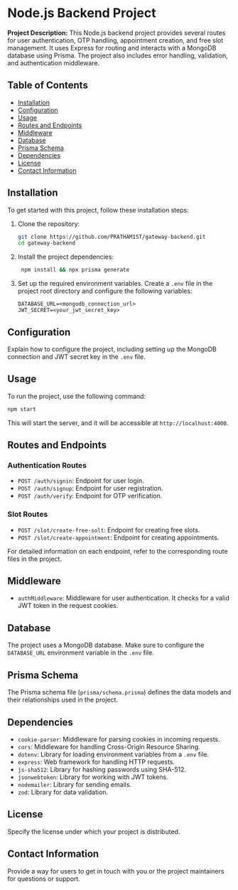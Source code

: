 # Node.js Backend Project

**Project Description:** This Node.js backend project provides several routes for user authentication, OTP handling, appointment creation, and free slot management. It uses Express for routing and interacts with a MongoDB database using Prisma. The project also includes error handling, validation, and authentication middleware.

## Table of Contents

- [Installation](#installation)
- [Configuration](#configuration)
- [Usage](#usage)
- [Routes and Endpoints](#routes-and-endpoints)
- [Middleware](#middleware)
- [Database](#database)
- [Prisma Schema](#prisma-schema)
- [Dependencies](#dependencies)
- [License](#license)
- [Contact Information](#contact-information)

## Installation

To get started with this project, follow these installation steps:

1. Clone the repository:

   ```bash
   git clone https://github.com/PRATHAM1ST/gateway-backend.git
   cd gateway-backend
   ```

2. Install the project dependencies:

   ```bash
    npm install && npx prisma generate
   ```

3. Set up the required environment variables. Create a `.env` file in the project root directory and configure the following variables:

   ```dotenv
   DATABASE_URL=<mongodb_connection_url>
   JWT_SECRET=<your_jwt_secret_key>
   ```

## Configuration

Explain how to configure the project, including setting up the MongoDB connection and JWT secret key in the `.env` file.

## Usage

To run the project, use the following command:

```bash
npm start
```

This will start the server, and it will be accessible at `http://localhost:4000`.

## Routes and Endpoints

### Authentication Routes

- `POST /auth/signin`: Endpoint for user login.
- `POST /auth/signup`: Endpoint for user registration.
- `POST /auth/verify`: Endpoint for OTP verification.

### Slot Routes

- `POST /slot/create-free-solt`: Endpoint for creating free slots.
- `POST /slot/create-appointment`: Endpoint for creating appointments.

For detailed information on each endpoint, refer to the corresponding route files in the project.

## Middleware

- `authMiddleware`: Middleware for user authentication. It checks for a valid JWT token in the request cookies.

## Database

The project uses a MongoDB database. Make sure to configure the `DATABASE_URL` environment variable in the `.env` file.

## Prisma Schema

The Prisma schema file (`prisma/schema.prisma`) defines the data models and their relationships used in the project.

## Dependencies

- `cookie-parser`: Middleware for parsing cookies in incoming requests.
- `cors`: Middleware for handling Cross-Origin Resource Sharing.
- `dotenv`: Library for loading environment variables from a `.env` file.
- `express`: Web framework for handling HTTP requests.
- `js-sha512`: Library for hashing passwords using SHA-512.
- `jsonwebtoken`: Library for working with JWT tokens.
- `nodemailer`: Library for sending emails.
- `zod`: Library for data validation.

## License

Specify the license under which your project is distributed.

## Contact Information

Provide a way for users to get in touch with you or the project maintainers for questions or support.